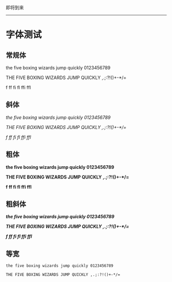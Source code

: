 即将到来

--------

# 字体测试

## 常规体

the five boxing wizards jump quickly 0123456789

THE FIVE BOXING WIZARDS JUMP QUICKLY ,.;:?!()+-\*/=

f ff fi fl ffi ffl

## 斜体

*the five boxing wizards jump quickly 0123456789*

*THE FIVE BOXING WIZARDS JUMP QUICKLY ,.;:?!()+-\*/=*

*f ff fi fl ffi ffl*

## 粗体

**the five boxing wizards jump quickly 0123456789**

**THE FIVE BOXING WIZARDS JUMP QUICKLY ,.;:?!()+-\*/=**

**f ff fi fl ffi ffl**

## 粗斜体

***the five boxing wizards jump quickly 0123456789***

***THE FIVE BOXING WIZARDS JUMP QUICKLY ,.;:?!()+-\*/=***

***f ff fi fl ffi ffl***

## 等宽

```text
the five boxing wizards jump quickly 0123456789

THE FIVE BOXING WIZARDS JUMP QUICKLY ,.;:?!()+-*/=
```
